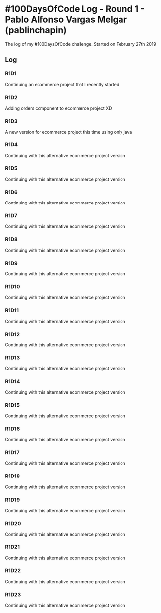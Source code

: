 # #100DaysOfCode Log - Round 1 - Pablo Alfonso Vargas Melgar (pablinchapin)

The log of my #100DaysOfCode challenge. Started on February 27th 2019

## Log

### R1D1 
Continuing an ecommerce project that I recently started

### R1D2
Adding orders component to ecommerce project XD

### R1D3
A new version for ecommerce project this time using only java

### R1D4
Continuing with this alternative ecommerce project version

### R1D5
Continuing with this alternative ecommerce project version

### R1D6
Continuing with this alternative ecommerce project version

### R1D7
Continuing with this alternative ecommerce project version

### R1D8
Continuing with this alternative ecommerce project version

### R1D9
Continuing with this alternative ecommerce project version

### R1D10
Continuing with this alternative ecommerce project version

### R1D11
Continuing with this alternative ecommerce project version

### R1D12
Continuing with this alternative ecommerce project version

### R1D13
Continuing with this alternative ecommerce project version

### R1D14
Continuing with this alternative ecommerce project version

### R1D15
Continuing with this alternative ecommerce project version

### R1D16
Continuing with this alternative ecommerce project version

### R1D17
Continuing with this alternative ecommerce project version

### R1D18
Continuing with this alternative ecommerce project version

### R1D19
Continuing with this alternative ecommerce project version

### R1D20
Continuing with this alternative ecommerce project version

### R1D21
Continuing with this alternative ecommerce project version

### R1D22
Continuing with this alternative ecommerce project version

### R1D23
Continuing with this alternative ecommerce project version

